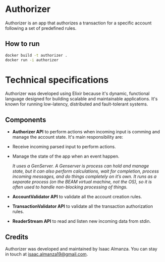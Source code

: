 # Authorizer

Authorizer is an app that authorizes a transaction for a specific account following a set of predefined rules.

## How to run

```bash
docker build -t authorizer .
docker run -i authorizer
```

# Technical specifications

Authorizer was developed using Elixir because it's dynamic, functional language designed for building scalable and maintainable applications. It's known for running low-latency, distributed and fault-tolerant systems.

## Components

- **Authorizer API** to perform actions when incoming input is comming and manage the account state. It's main responsibility are:
- Receive incoming parsed input to perform actions.
- Manage the state of the app when an event happen.

  _It uses a GenServer. A Genserver is process can hold and manage state, but it can also perform calculations, wait for completion, process incoming messages, and do things completely on it’s own. It runs as a separate process (on the BEAM virtual machine, not the OS), so it is often used to handle non-blocking processing of things._

- **AccountValidator API** to validate all the account creation rules.
- **TransactionValidator API** to validate all the transaction authorization rules.
- **ReaderStream API** to read and listen new incoming data from stdin.

## Credits

Authorizer was developed and maintained by Isaac Almanza. You can stay in touch at isaac.almanza19@gmail.com.
